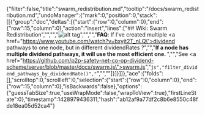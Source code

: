 {"filter":false,"title":"swarm_redistribution.md","tooltip":"/docs/swarm_redistribution.md","undoManager":{"mark":0,"position":0,"stack":[[{"group":"doc","deltas":[{"start":{"row":0,"column":0},"end":{"row":15,"column":0},"action":"insert","lines":["## Wiki: Swarm Redistribution","","","![alt tag](http://i.imgur.com/TNwsT37.png)","","","<b>FAQ</b>: If I've created multiple <a href=\"https://www.youtube.com/watch?v=bxyjt2T_nLQ\">dividend pathways</a> to one node, but in different dividendRates ?","","<b>If a node has multiple dividend pathways, it will use the most efficient one. </b>","","See <a href=\"https://github.com/p2p-safety-net-co-op-dividend-scheme/server/blob/master/docs/swarm.js\">swarm.js</a>","```js","filter_dividend_pathways_by_dividendRate()","```","",""]}]}]]},"ace":{"folds":[],"scrolltop":0,"scrollleft":0,"selection":{"start":{"row":0,"column":0},"end":{"row":15,"column":0},"isBackwards":false},"options":{"guessTabSize":true,"useWrapMode":false,"wrapToView":true},"firstLineState":0},"timestamp":1428979436311,"hash":"ab12af9a77df2c8b6e8550c48fde18ea05d52ca4"}